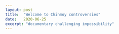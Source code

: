 ```yaml
---
layout: post
title:  "Welcome to Chinmoy controversies"
date:   2020-06-25
excerpt: "documentary challenging impossibility"
---
```

